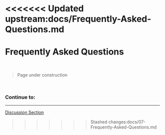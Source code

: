 <<<<<<< Updated upstream:docs/Frequently-Asked-Questions.md
=======
# Frequently Asked Questions <!-- omit in toc -->

<br/>

>Page under construction

</br>

<!---
>>>>>>> Stashed changes:docs/07-Frequently-Asked-Questions.md

- [General](#general)
  - [Does a project need to be open-source to receive grant funding?](#does-a-project-need-to-be-open-source-to-receive-grant-funding)
  - [Is there a typical funding range for a certain level of grant type?](#is-there-a-typical-funding-range-for-a-certain-level-of-grant-type)
  - [Can I list the Stacks Foundation as a partner?](#can-i-list-the-stacks-foundation-as-a-partner)
  - [Does the Stacks Foundation help with PR & Marketing of individual Grants?](#does-the-stacks-foundation-help-with-pr--marketing-of-individual-grants)
  - [Can I reuse someone else’s Clarity Contract or any open-source code as a starting point?](#can-i-reuse-someone-elses-clarity-contract-or-any-open-source-code-as-a-starting-point)
  - [One of your grantees is using my code without respecting the terms of its license.](#one-of-your-grantees-is-using-my-code-without-respecting-the-terms-of-its-license)
  - [Does the Grants Team still host an office hours call?](#does-the-grants-team-still-host-an-office-hours-call)

---

- [Submitting A Grant](#submitting-a-grant)
  - [Can anyone apply?](#can-anyone-apply)
  - [If I am currently enrolled in one of the other Stacks Programs can I still apply for a grant?](#if-i-am-currently-enrolled-in-one-of-the-other-stacks-programs-can-i-still-apply-for-a-grant)
  - [Can I have more than one open grant?](#can-i-have-more-than-one-open-grant)
  - [If you prefer to remain anonymous are you still able to be awarded a grant?](#if-you-prefer-to-remain-anonymous-are-you-still-able-to-be-awarded-a-grant)
  - [Can I submit a grant for an event sponsorship?](#can-i-submit-a-grant-for-an-event-sponsorship)
  - [Can I submit a grant to fund my NFT project development?](#can-i-submit-a-grant-to-fund-my-nft-project-development)
  - [Can I subcontract portions of the work described in my application after the application has been accepted?](#can-i-subcontract-portions-of-the-work-described-in-my-application-after-the-application-has-been-accepted)

---
  
- [Review Process](#review-process)
  - [How long does the grant review process usually take?](#how-long-does-the-grant-review-process-usually-take)
  - [Is there a general set of review criteria?](#is-there-a-general-set-of-review-criteria)
  - [Why are other grant applications receiving feedback and/or approval before mine?](#why-are-other-grant-applications-receiving-feedback-andor-approval-before-mine)
  - [My Application was rejected. Do you have any recommendations on where to go from here?](#my-application-was-rejected-do-you-have-any-recommendations-on-where-to-go-from-here)

---

- [Funding & Payments](#funding--payments)
  - [Can I get an upfront payment](#can-i-get-an-upfront-payment)
  - [How is the value of STX tokens paid out in exchange for grant funding calculated?](#how-is-the-value-of-stx-tokens-paid-out-in-exchange-for-grant-funding-calculated)
  - [Can I request payment in a token or fiat currency other than STX?](#can-i-request-payment-in-a-token-or-fiat-currency-other-than-stx)
  - [Once I’ve finished onboarding, how long does it take to receive my first payment?](#once-ive-finished-onboarding-how-long-does-it-take-to-receive-my-first-payment)
  - [How are STX tokens awarded as grant funds taxed?](#how-are-stx-tokens-awarded-as-grant-funds-taxed)
  - [Where can my STX funds be sent to?](#where-can-my-stx-funds-be-sent-to)
  - [Can I change wallet addresses after I have finished onboarding?](#can-i-change-wallet-addresses-after-i-have-finished-onboarding)
  - [The address I listed on my application was wrong and I did not receive my funds, can the Grants Team recover the STX for me and/or replace it?](#the-address-i-listed-on-my-application-was-wrong-and-i-did-not-receive-my-funds-can-the-grants-team-recover-the-stx-for-me-andor-replace-it)

---

- [Milestone Delivery](#milestone-delivery)
  - [How do I submit a Milestone?](#how-do-i-submit-a-milestone)
  - [Can I change the scope of my project after the application has been approved?](#can-i-change-the-scope-of-my-project-after-the-application-has-been-approved)
  - [My next milestone/deliverables have changed, what should I do?](#my-next-milestonedeliverables-have-changed-what-should-i-do)
  - [Can I submit a Grant for prior work?](#can-i-submit-a-grant-for-prior-work)
  - [My Grant has become stale. What does this mean?](#my-grant-has-become-stale-what-does-this-mean)
  - [I am unable to complete my grant, what are the steps for notifying the Grants team?](#i-am-unable-to-complete-my-grant-what-are-the-steps-for-notifying-the-grants-team)
  - [Can I get help developing my grant from the Foundation team?](#can-i-get-help-developing-my-grant-from-the-foundation-team)

---

- [Completion & Beyond](#completion--beyond)
  - [Can I submit a follow up grant?](#can-i-submit-a-follow-up-grant)
  - [How long before I can apply for a new grant for a separate project?](#how-long-before-i-can-apply-for-a-new-grant-for-a-separate-project)



</br>

## General
---
</br>

### **Does a project need to be open-source to receive grant funding?**

All code produced as part of a grant must be open-source as explained in the [Project Requirements](/docs/Project-Aplication-Guidelines.md/#project-requirements) section. It must also not rely on closed-source software for full functionality.

> We prefer [Apache 2.0](https://www.apache.org/licenses/LICENSE-2.0.html), but [GPLv3](https://www.gnu.org/licenses/gpl-3.0.en.html[), [MIT](https://mit-license.org/) or Unlicensed are also acceptable.

</br>

### **Is there a typical funding range for a certain level of grant type?**

Please refer to [Grant Types](/docs/Grant-Types.md) for information concerning the funding range for different grant tracks.

</br>

### **Can I list the Stacks Foundation as a partner?**

Grants are not considered partnerships, and although we will try our best to make sure that grantees are successful in completing their grants, we ask that you please don't advertise the Stacks Foundation as a partner.

</br>

### **Does the Stacks Foundation help with PR & Marketing of individual Grants?**

The Stacks Foundation does not offer individual marketing for teams. However, we do a monthly call to showcase grants in-progress and we highly recommend all grantees to participate. We may, at our discretion, also tweet about individual projects at milestone or final deliverable completion.

</br>

### **Can I reuse someone else’s Clarity Contract or any open-source code as a starting point?**

Clarity contracts are human readable by design. The Stacks community and the Grants Team promote the use of reusing contracts already deployed to the Stacks chain. When reviewing a grant application, we may ask you to revise your application if you are asking for funds towards the development of smart contracts that have already been deployed. Please search [source-of-clarity.com](https://source-of-clarity.com/) for any potential contracts you can use or build upon before scoping out the funding for your grant.

</br>

### **One of your grantees is using my code without respecting the terms of its license.**

Please email the Grants Team with all relevant information at [grants@stacks.org](mailto:grants@stacks.org)

</br>

### **Does the Grants Team still host an office hours call?**

We don't offer any office hours calls. We are using new channels for seeking help with community input. Please visit the [Discussion Section](https://github.com/stacksgov/Stacks-Grant-Launchpad/discussions) of the repository.

</br>

## Submitting A Grant
---
</br>

### **Can anyone apply?**

To be awarded a grant, the grant lead must be able to pass Know-Your-Customer onboarding in compliance with United States Law. To pass the onboarding, you must be able to supply and submit valid identification documents, proof of residence, and be over the age of 18. Any applicant that is a resident of a country listed on the [U.S. Department of Treasury Sanctions List](https://home.treasury.gov/policy-issues/financial-sanctions/sanctions-programs-and-country-information) is not eligible for a grant.

</br>

### **If I am currently enrolled in one of the other Stacks Programs can I still apply for a grant?**

If you are currently enrolled in or taking part in one of the other Stacks Launchpad Programs such as [Web3Starup Lab](https://www.web3startuplab.io/), [Stacks Accelerator](https://stacks.ac), [The Mintery](https://mintery.co/), you are not eligible to apply for a grant until you have finished those programs.

</br>

### **Can I have more than one open grant?**

If one of the team members is part of another team that has been awarded a grant, that will not disqualify the team applying for a grant. Individuals applying for a grant <b>must</b> complete the first grant before approval of the second solo grant applied for.

</br>

### **If you prefer to remain anonymous are you still able to be awarded a grant?**

No, all grantees must go through a Know-Your-Customer onboarding process on [Passbase](https://passbase.com/) to receive funding. If the project lead or solo grantee is unable to submit suitable documents, the grant will be declined.

</br>

### **Can I submit a grant for an event sponsorship?**

We accept applications for putting on Stacks related events. Specifically for sponsorships of events. Please apply for a Stacks Event Grant for consideration.

</br>

### **Can I submit a grant to fund my NFT project development?**

The Grants Program will not fund the development for the creative aspect, please apply to [the Mintery](https://mintery.co/) for developing your NFT. We will consider funding novel smart contracts for non-fungible tokens.

</br>

### **Can I subcontract portions of the work described in my application after the application has been accepted?**

Unless expressly agreed otherwise in writing by the Foundation, the grantee shall not subcontract, even partially, the development of the project/deliverable to any third party. If the project/deliverable is subcontracted to a third party without the consent of the Foundation, the Foundation is entitled to immediately terminate the Grant Agreement and to recover the grant amount already disbursed.

</br>

## Review Process
---
</br>

### **How long does the grant review process usually take?**

Please refer to [Application Review Phase Schedule](./Process/#application-review-phase-schedule) for an up-to-date schedule of when application review will take place.

</br>

### **Is there a general set of review criteria?**

Please consult the [Project Application Expectations](./Project-Aplication-Guidelines/#project-application-expectations) section.

</br>

### **Why are other grant applications receiving feedback and/or approval before mine?**

Feedback and review are based on the grant track and amount requested. The application review process is irrespective of the order in which they were received.

</br>

### **My Application was rejected. Do you have any recommendations on where to go from here?**

All rejecections will include feedback from the Review Committee, if there are any follow-up questions please submit them to the [Discussion Section](https://github.com/stacksgov/Stacks-Grant-Launchpad/discussions).

### How do I join the application review committee?

Glad you asked!  Please email grants@stacks.org with the subjectline "Request to join Grant Review Committee".

<!---### Who is on the application review committee?-->

<!--- 

</br>

## Funding & Payments
---
</br>

### **Can I get an upfront payment?**

Grantees receive an initial payment once approved and onboarding has finished. The initial payment is equal to a milestone payment. 

</br>

### **How is the value of STX tokens paid out in exchange for grant funding calculated?**

The price of STX tokens is calculated on a 7-day rolling average. Use the [STX Converter](https://grants.stacks.org/stacks-payment-converter) tool


</br>

### **Can I request payment in a token or fiat currency other than STX?**

Sorry, the Grants Program only funds grants in STX tokens.

</br>

### **Once I’ve finished onboarding, how long does it take to receive my first payment?**

All payments can take up to 20 days, from approval to corresponding payment.

</br>

### **How are STX tokens awarded as grant funds taxed?**

Please consult with your tax advisor. The Stacks Foundation reports all funds paid to grantees to the IRS in accordance with United States law.  Grantees are responsible for paying their own taxes and understanding regulator guidelines in their domicile.


</br>

### **Where can my STX funds be sent to?**

The STX funds can be sent to either a self-custodied wallet or to an exchange. <b>Please Note:</b> If you plan to send to an exchange, make sure you have included the memo that the exchange has provided to you. Any tokens sent to an exchange without a memo included on the application must inquire with the support team of the exchange for how to recover the funds. The Grants team cannot help recover the tokens.

</br>

### **Can I change wallet addresses after I have finished onboarding?**

Only in rare cases where the grantee has lost access to the address specified on their application, will we work with them to change the address we hold on file. Please reach out to the [Payments Team](mailto:payments@stacks.org) about changing your address prior to submitting your next milestone deliverable.

</br>

### **The address I listed on my application was wrong and I did not receive my funds, can the Grants Team recover the STX for me and/or replace it?**

Unfortunately, once the payment has been sent, there is nothing we can do, as the chain is immutable. It is the grantees' responsibility to make sure the address on the application and memo, if required, is correct before submitting their grant.

</br>

## Milestone Delivery
---
### **How do I submit a Milestone?**

The process for submitting a Milestone for review is explained on the [Process Page](Process#c-milestone-deliverable-phase)

### **Can I change the scope of my project after the application has been approved?**

Before revising the scope of your project or the requirements set out in the application, you must submit a request via the comment section below your application issue on GitHub. Any such changes will be subject to reevaluation by the committee under the same conditions as the initial application review process.

</br>

### **My next milestone/deliverables have changed, what should I do?**

Please comment on your project issue within the repo and explain the reasoning for pivoting. The Grants Team has the right to end the grant at this stage.

</br>

### **Can I submit a Grant for prior work?**

We do not approve grants for prior work. Applying for a grant to add new features will be considered as any other grant application.

</br>

### **My Grant has become stale. What does this mean?**

Grants become stale after 30 days without activity and are closed after 60 days of inactivity. 

</br>

### **I am unable to complete my grant, what are the steps for notifying the Grants team?**

Please comment on your project's issue explaining why this is the case.

</br>

### **Can I get help developing my grant from the Stacks Foundation team?**

We expect applicants to be well aware of the technical challenges required to develop and complete their grant when submitting their application. The Community and Foundations team members are available to help answer questions and set you up for success in order to complete your application. Please join the [Stacks Discord](https://discord.gg/5usXsXSUAK) for help.

</br>

## Completion & Beyond

### **Can I submit a follow up grant?**

Once your grant is complete, you are welcome to submit a follow-up grant application.

</br>

### **How long before I can apply for a new grant for a separate project?**

You may apply for a new grant for a separate project immediately upon completion of your last grant. If the follow-up grant is to continue building on the initial project, we usually like to see feedback from the community in your follow-up application.

</br>


<<<<<<< Updated upstream:docs/Frequently-Asked-Questions.md
Visit the [Discussion Section](https://github.com/stacksgov/Stacks-Grant-Launchpad/discussions) for any additional help.
=======
--->

### Continue to:<!-- omit in toc -->
---
[Discussion Section](https://github.com/stacksgov/Stacks-Grant-Launchpad/discussions)
>>>>>>> Stashed changes:docs/07-Frequently-Asked-Questions.md
